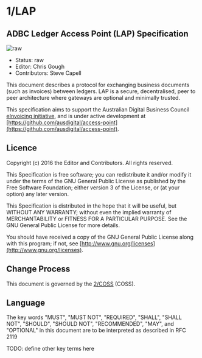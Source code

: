 # 1/LAP

## ADBC Ledger Access Point (LAP) Specification

![raw](http://rfc.unprotocols.org/spec:2/COSS/raw.svg)

 * Status: raw
 * Editor: Chris Gough
 * Contributors: Steve Capell

This document describes a protocol for exchanging business documents (such as invoices)
between ledgers. LAP is a secure, decentralised, peer to peer architecture where gateways
are optional and minimally trusted.

This specification aims to support the Australian Digital Business Council
[eInvoicing initiative](https://ausdigital.github.io), and is under active development
at [https://github.com/ausdigital/access-point](https://github.com/ausdigital/access-point).


## Licence

Copyright (c) 2016 the Editor and Contributors. All rights reserved.

This Specification is free software; you can redistribute it and/or modify it under the
terms of the GNU General Public License as published by the Free Software Foundation; 
either version 3 of the License, or (at your option) any later version.

This Specification is distributed in the hope that it will be useful, but WITHOUT ANY
WARRANTY; without even the implied warranty of MERCHANTABILITY or FITNESS FOR A PARTICULAR
PURPOSE. See the GNU General Public License for more details.

You should have received a copy of the GNU General Public License along with this program;
if not, see [http://www.gnu.org/licenses](http://www.gnu.org/licenses).


## Change Process

This document is governed by the [2/COSS](http://rfc.unprotocols.org/spec:2/COSS/) (COSS).


## Language

The key words "MUST", "MUST NOT", "REQUIRED", "SHALL", "SHALL NOT", "SHOULD", "SHOULD NOT",
"RECOMMENDED", "MAY", and "OPTIONAL" in this document are to be interpreted as described in
RFC 2119

TODO: define other key terms here

